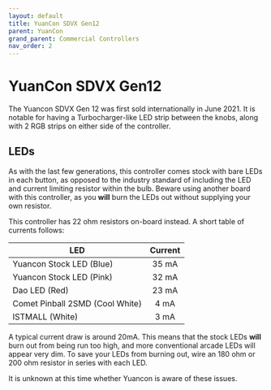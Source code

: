 ```yaml
---
layout: default
title: YuanCon SDVX Gen12
parent: YuanCon
grand_parent: Commercial Controllers
nav_order: 2
---
```


# YuanCon SDVX Gen12

The Yuancon SDVX Gen 12 was first sold internationally in June 2021. It is notable for having a Turbocharger-like LED strip between the knobs, along with 2 RGB strips on either side of the controller.

## LEDs

As with the last few generations, this controller comes stock with bare LEDs in each button, as opposed to the industry standard of including the LED and current limiting resistor within the bulb. Beware using another board with this controller, as you **will** burn the LEDs out without supplying your own resistor.

This controller has 22 ohm resistors on-board instead. A short table of currents follows: 

| **LED**                         | **Current** |
|---------------------------------|:-----------:|
| Yuancon Stock LED (Blue)        | 35 mA       |
| Yuancon Stock LED (Pink)        | 32 mA       |
| Dao LED (Red)                   | 23 mA       |
| Comet Pinball 2SMD (Cool White) | 4 mA        |
| ISTMALL (White)                 | 3 mA        |

A typical current draw is around 20mA. This means that the stock LEDs **will** burn out from being run too high, and more conventional arcade LEDs will appear very dim. To save your LEDs from burning out, wire an 180 ohm or 200 ohm resistor in series with each LED.

It is unknown at this time whether Yuancon is aware of these issues. 